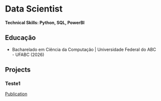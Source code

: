 # Data Scientist

#### Technical Skills: Python, SQL, PowerBI

## Educação
- Bacharelado em Ciência da Computação | Universidade Federal do ABC - UFABC (2026)

## Projects
### Teste1
[Publication](https://www.google.com)

